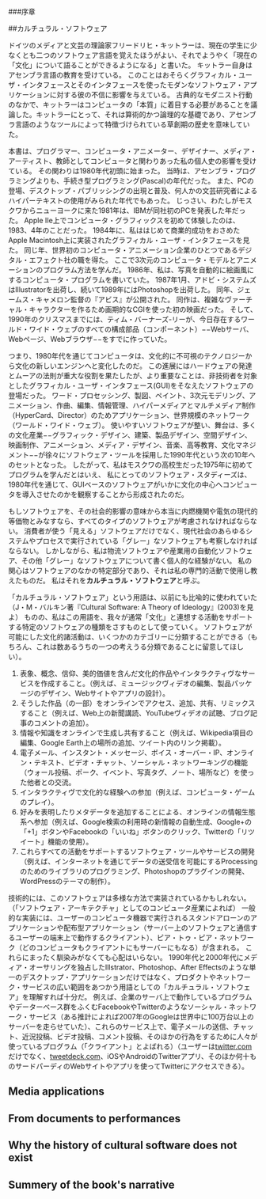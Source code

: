###序章

##カルチュラル・ソフトウェア
<!--Cultural software-->

ドイツのメディアと文芸の理論家フリードリヒ・キットラーは、現在の学生に少なくとも二つのソフトウェア言語を覚えたほうがよい、それでようやく「現在の「文化」について語ることができるようになる」と書いた。
キットラー自身はアセンブラ言語の教育を受けている。
このことはおそらくグラフィカル・ユーザ・インタフェースとそのインタフェースを使ったモダンなソフトウェア・アプリケーションに対する彼の不信に影響を与えている。
古典的なモダニスト行動のなかで、キットラーはコンピュータの「本質」に着目する必要があることを議論した。キットラーにとって、それは算術的かつ論理的な基礎であり、アセンブラ言語のようなツールによって特徴づけられている草創期の歴史を意味していた。
<!--
German media and literary theorist Friedrich Kittler wrote that students today should know at least two software languages: only “then they’ll be able to say something about what ‘culture’ is at the moment.”19 Kittler himself programmed in an assembler language—which probably determined his distrust of Graphical User Interfaces and modern software applications that use these interfaces. In a classical modernist move, Kittler argued that we need to focus on the “essence” of the computer—which for Kittler meant its mathematical and logical foundations and its early history characterized by tools such as assembler languages.
-->

本書は、プログラマー、コンピュータ・アニメーター、デザイナー、メディア・アーティスト、教師としてコンピュータと関わりあった私の個人史の影響を受けている。
その関わりは1980年代初頭に始まった。
当時は、アセンブラ・プログラミングよりも、手続き型プログラミング(Pascal)の年代だった。
また、PCの登場、デスクトップ・パブリッシングの出現と普及、何人かの文芸研究者によるハイパーテキストの使用がみられた年代でもあった。
じっさい、わたしがモスクワからニューヨークに来た1981年は、IBMが同社初のPCを発表した年だった。
Apple IIe上でコンピュータ・グラフィックスを初めて体験したのは、1983、4年のことだった。
1984年に、私ははじめて商業的成功をおさめたApple Macintosh上に実装されたグラフィカル・ユーザ・インタフェースを見た。
同じ年、世界初のコンピュータ・アニメーション企業のひとつであるデジタル・エフェクト社の職を得た。
ここで3次元のコンピュータ・モデルとアニメーションのプログラム方法を学んだ。
1986年、私は、写真を自動的に絵画風にするコンピュータ・プログラムを書いていた。
1987年1月、アドビ・システムズはIllustratorを出荷し、続いて1989年にはPhotoshopを出荷した。
同年、ジェームス・キャメロン監督の『アビス』が公開された。
同作は、複雑なヴァーチャル・キャラクターを作るため画期的なCGIを使った初の映画だった。
そして、1990年のクリスマスまでには、ティム・バーナーズ-リーが、今日存在するワールド・ワイド・ウェブのすべての構成部品（コンポーネント）−−Webサーバ、Webページ、Webブラウザ−−をすでに作っていた。
<!--
This book is determined by my own history of engagement with computers as a programmer, computer animator and designer, media artist, and as a teacher. This involvement started in the early 1980s, which was the decade of procedural programming (Pascal), rather than assembly programming. It was also the decade that saw the introduction of PCs, the emergence and popularization of desktop publishing, and the use of hypertext by some literary scholars. In fact, I came to NYC from Moscow in 1981, which was the year IBM introduced their first PC. My first experience with computer graphics was in 1983–4 on Apple IIe. In 1984 I saw a Graphical User Interface in its first successful commercial implementation on an Apple Macintosh. The same year I got a job at Digital Effects, one of the first computer animation companies in the world, where I learned how to program 3D computer models and animations. In 1986 I was writing computer programs that automatically processed photographs to make them look like paintings. In January 1987 Adobe Systems shipped Illustrator,
followed by Photoshop in 1989. The same year saw the release of The Abyss, directed by James Cameron. This movie used pioneering CGI to create the first complex virtual character. And, by Christmas of 1990, Tim Berners-Lee had already created all the components of the World Wide Web as it exists today: a web server, web pages, and a web browser.
-->

つまり、1980年代を通じてコンピュータは、文化的に不可視のテクノロジーから文化の新しいエンジンへと変化したのだ。
この進展にはハードウェアの発達とムーアの法則が重大な役割を果たしたが、より重要なことは、非技術者を対象としたグラフィカル・ユーザ・インタフェース(GUI)をそなえたソフトウェアの登場だった。
ワード・プロセッシング、製図、ペイント、3次元モデリング、アニメーション、作曲、編集、情報管理、ハイパーメディアとマルチメディア制作（HyperCard、Director）のためアプリケーション、世界規模のネットワーク（ワールド・ワイド・ウェブ）。
使いやすいソフトウェアが整い、舞台は、多くの文化産業−−グラフィック・デザイン、建築、製品デザイン、空間デザイン、映画制作、アニメーション、メディア・デザイン、音楽、高等教育、文化マネジメント−−が徐々にソフトウェア・ツールを採用した1990年代という次の10年へのセットとなった。
したがって、私はモスクワの高校生だった1975年に初めてプログラムを学んだとはいえ、
私にとってのソフトウェア・スタディーズは、1980年代を通じて、GUIベースのソフトウェアがいかに文化の中心へコンピュータを導入させたのかを観察することから形成されたのだ。
<!--
In short, during one decade the computer moved from being a culturally invisible technology to being the new engine of culture. While the progress in hardware and Moore’s Law played crucial roles in this development, even more crucial was the release of software with a Graphical User Interface (GUI) aimed at non-technical users, word processing, applications for drawing, painting, 3D modeling, animation, music composing and editing, information management, hypermedia and multimedia authoring (HyperCard, Director), and global networking (World Wide Web) With easy-to-use software in place, the stage was set for the next decade of the 1990s when most culture industries—graphic design, architecture, product design, space design, filmmaking, animation, media design, music, higher education, and culture management— gradually adapted software tools. Thus, although I first learned to program in 1975 when I was in high school in Moscow, my take on software studies has been shaped by watching how during the 1980s GUI-based software quickly put the computer in the center of culture.
-->

もしソフトウェアを、その社会的影響の意味から本当に内燃機関や電気の現代的等価物とみなすなら、すべてのタイプのソフトウェアが考慮されなければならない。
消費者が使う「見える」ソフトウェアだけでなく、現代社会のあらゆるシステムやプロセスで実行されている「グレー」なソフトウェアも考察しなければならない。
しかしながら、私は物流ソフトウェアや産業用の自動化ソフトウェア、その他「グレー」なソフトウェアについて書く個人的な経験がない。
私の関心はソフトウェアのなかの特定部分であり、それは私の専門的活動で使用し教えたものだ。
私はそれを**カルチュラル・ソフトウェア**と呼ぶ。
<!--
If software is indeed the contemporary equivalent of the combustion engine and electricity in terms of its social effects, every type of software needs to be taken into account. We need to consider not only “visible” software used by consumers but also “grey” software, which runs all systems and processes in contemporary society. However, since I do not have personal experience writing logistics software, industrial automation software, and other “grey” software, I will be not be writing about such topics. My concern is with a particular subset of software which I used and taught in my professional life. I call it cultural software.
-->

「カルチュラル・ソフトウェア」という用語は、以前にも比喩的に使われていた
（J・M・バルキン著『Cultural Software: A Theory of Ideology』(2003)を見よ）
ものの、私はこの用語を、我々が通常「文化」と連想する活動をサポートする特定のソフトウェアの種類をさすものとして使っていく。
ソフトウェアが可能にした文化的諸活動は、いくつかのカテゴリーに分類することができる（もちろん、これは数あるうちの一つの考えうる分類であることに留意してほしい）。
<!--
While the term “cultural software” was previously used metaphorically (see J. M. Balkin, Cultural Software: A Theory of Ideology, 2003), I am going to use it literally to refer to certain types of software that support actions we normally associate with “culture.” These cultural actions enabled by software can be divided into a number of categories (of course we should keep in
mind that this is just one possible specific categorization systemamong many).
-->
1. 表象、概念、信仰、美的価値を含んだ文化的作品やインタラクティヴなサービスを作成すること。（例えば、ミュージックヴィデオの編集、製品パッケージのデザイン、Webサイトやアプリの設計）。
2. そうした作品（の一部）をオンラインでアクセス、追加、共有、リミックスすること（例えば、Web上の新聞講読、YouTubeヴィデオの試聴、ブログ記事のコメントの追加）。
3. 情報や知識をオンラインで生成し共有すること（例えば、Wikipedia項目の編集、Google Earth上の場所の追加、ツイート内のリンク掲載）。
4. 電子メール、インスタント・メッセージ、ボイス・オーバー・IP、オンライン・テキスト、ビデオ・チャット、ソーシャル・ネットワーキングの機能（ウォール投稿、ポーク、イベント、写真タグ、ノート、場所など）を使った他者との交流。
5. インタラクティヴで文化的な経験への参加（例えば、コンピュータ・ゲームのプレイ）。
6. 好みを表明したりメタデータを追加することによる、オンラインの情報生態系へ参加（例えば、Google検索の利用時の新情報の自動生成、Google+の「+1」ボタンやFacebookの「いいね」ボタンのクリック、Twitterの「リツイート」機能の使用）。
7. これらすべての活動をサポートするソフトウェア・ツールやサービスの開発（例えば、インターネットを通じてデータの送受信を可能にするProcessingのためのライブラリのプログラミング、Photoshopのプラグインの開発、WordPressのテーマの制作）。
<!--
1 Creating cultural artifacts and interactive services which contain representations, ideas, beliefs, and aesthetic values (for instance, editing a music video, designing a package for a product, designing a website or an app).2 Accessing, appending, sharing, and remixing such artifacts (or their parts) online (for instance, reading newspaper on the web, watching YouTube video, adding comments to a blog post).3 Creating and sharing information and knowledge online (for instance, editing a Wikipedia article, adding places in Google Earth, including a link in a tweet).4 Communicating with other people using email, instant message, voice-over IP, online text and video chat, social networking features such as wall postings, pokes, events, photo tags, notes, places, etc.5 Engaging in interactive cultural experiences (for instance, playing a computer game).6 Participating in the online information ecology by expressing preferences and adding metadata (for instance, automatically generating new information for Google Search whenever you use this service; clicking the “+1” button on Google+ or the “Like” button on Facebook; using the “retweet” function on Twitter).7 Developing software tools and services that support all these activities (for instance, programming a library for Processing that enables sending and receiving data over the Internet;20 writing a new plugin for Photoshop, creating a new theme for WordPress).
-->

技術的には、このソフトウェアは多様な方法で実装されているかもしれない。
（「ソフトウェア・アーキテクチャ」としてのコンピュータ産業によれば）
一般的な実装には、ユーザーのコンピュータ機器で実行されるスタンドアローンのアプリケーションや配布型アプリケーション（サーバー上のソフトウェアと通信するユーザーの端末上で動作するクライアント）、ピア・トゥ・ピア・ネットワーク（どのコンピュータもクライアントにもサーバーにもなる）が含まれる。
これらにまったく馴染みがなくても心配はいらない。
1990年代と2000年代にメディア・オーサリングを独占したIllstrator、Photoshop、After Effectsのような単一のデスクトップ・アプリケーションだけではなく、プロダクトやネットワーク・サービスの広い範囲をあつかう用語としての「カルチュラル・ソフトウェア」を理解すれば十分だ。
例えば、企業のサーバ上で動作しているプログラムやデーターベース群をふくむFacebookやTwitterのようなソーシャル・ネットワーク・サービス（ある推計によれば2007年のGoogleは世界中に100万台以上のサーバーを走らせていた）、これらのサービス上で、電子メールの送信、チャット、近況投稿、ビデオ投稿、コメント投稿、そのほかの行為をするために人々が使っているプログラム（「クライアント」とよばれる）（ユーザーは[twitter.com](http://twitter.com/)だけでなく、[tweetdeck.com](http://tweetdeck.com/)、iOSやAndroidのTwitterアプリ、そのほか何十ものサードパーディのWebサイトやアプリを使ってTwitterにアクセスできる）。
<!--
Technically, this software may be implemented in a variety of ways. Popular implementations (referred to in the computer industry as “software architecture”) include stand-alone applications that run on the user’s computing device, distributed applications (a client
running on the user’s device communicates with software on the server), and peer-to-peer networks (each computer becomes both a client and a server). If all this sounds completely unfamiliar, do not worry: all you need to understand is that “cultural software” as I will use this term covers a wide range of products and network services, as opposed to only single desktop applications such as Illustrator, Photoshop or After Effects that dominated media authoring in the 1990s and 2000s. For example, social network services such as Facebook and Twitter include multiple programs and databases running on company servers (for instance, in 2007 Google was running over one million servers around the world according to one estimate21) and the programs (called “clients”) used by people to send emails, chat, post updates, upload video, leave comments, and perform other tasks on these services. (For instance, one can access Twitter using twitter.com, or tweetdeck. com, Twitter apps for iOS, Android, and dozens of third party websites and apps.)
-->


Media applications
--

From documents to performances
--

Why the history of cultural software does not exist
--

Summery of the book's narrative
--

